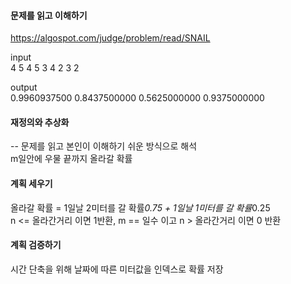 #### 문제를 읽고 이해하기
https://algospot.com/judge/problem/read/SNAIL

input</br>
4
5 4
5 3
4 2
3 2


output</br>
0.9960937500
0.8437500000
0.5625000000
0.9375000000


#### 재정의와 추상화<br>
-- 문제를 읽고 본인이 이해하기 쉬운 방식으로 해석<br>
m일안에 우물 끝까지 올라갈 확률

#### 계획 세우기<br>
올라갈 확률 = 1일날 2미터를 갈 확률*0.75 + 1일날 1미터를 갈 확률*0.25<br>
n <= 올라간거리 이면 1반환, m == 일수 이고 n > 올라간거리 이면 0 반환

#### 계획 검증하기
시간 단축을 위해 날짜에 따른 미터값을 인덱스로 확률 저장